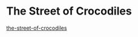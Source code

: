# The Street of Crocodiles

[the-street-of-crocodiles](https://ciaraffraser.github.io/the-street-of-crocodiles/the-street-of-crocodiles.html)
